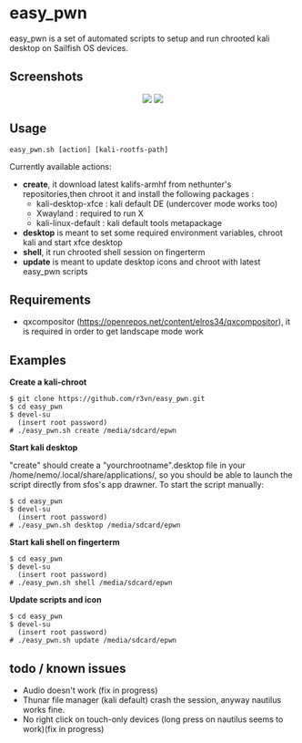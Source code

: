 # easy_pwn

easy_pwn is a set of automated scripts to setup and run chrooted kali desktop on Sailfish OS devices.

## Screenshots

<p align="center">
	<img src="https://user-images.githubusercontent.com/635790/71497108-0aff7100-2857-11ea-9b95-977d9ccb8adf.jpg">
	<img src="https://user-images.githubusercontent.com/635790/71497196-692c5400-2857-11ea-9b7c-25bd8d5eb6bb.jpg">
</p>


## Usage

```
easy_pwn.sh [action] [kali-rootfs-path]
```
Currently available actions:

- **create**, it download latest kalifs-armhf from nethunter's repositories,then chroot it and install the following packages :
	- kali-desktop-xfce : kali default DE (undercover mode works too)
	- Xwayland : required to run  X 
	- kali-linux-default : kali default tools metapackage
- **desktop** is meant to set some required environment variables, chroot kali and start xfce desktop
- **shell**, it run chrooted shell session on fingerterm
- **update** is meant to update desktop icons and chroot with latest easy_pwn scripts

## Requirements

 - qxcompositor (https://openrepos.net/content/elros34/qxcompositor), it is required in order to get landscape mode work

## Examples

**Create a kali-chroot**

```
$ git clone https://github.com/r3vn/easy_pwn.git
$ cd easy_pwn
$ devel-su
  (insert root password)
# ./easy_pwn.sh create /media/sdcard/epwn
```

**Start kali desktop**

"create" should create a "yourchrootname".desktop file in your /home/nemo/.local/share/applications/, so you should be able to launch the script directly from sfos's app drawner.
To start the script manually:

```
$ cd easy_pwn
$ devel-su
  (insert root password)
# ./easy_pwn.sh desktop /media/sdcard/epwn
```

**Start kali shell on fingerterm**

```
$ cd easy_pwn
$ devel-su
  (insert root password)
# ./easy_pwn.sh shell /media/sdcard/epwn
```

**Update scripts and icon**
```
$ cd easy_pwn
$ devel-su
  (insert root password)
# ./easy_pwn.sh update /media/sdcard/epwn
```

## todo / known issues

- Audio doesn't work (fix in progress)
- Thunar file manager (kali default) crash the session, anyway nautilus works fine.
- No right click on touch-only devices (long press on nautilus seems to work)(fix in progress)